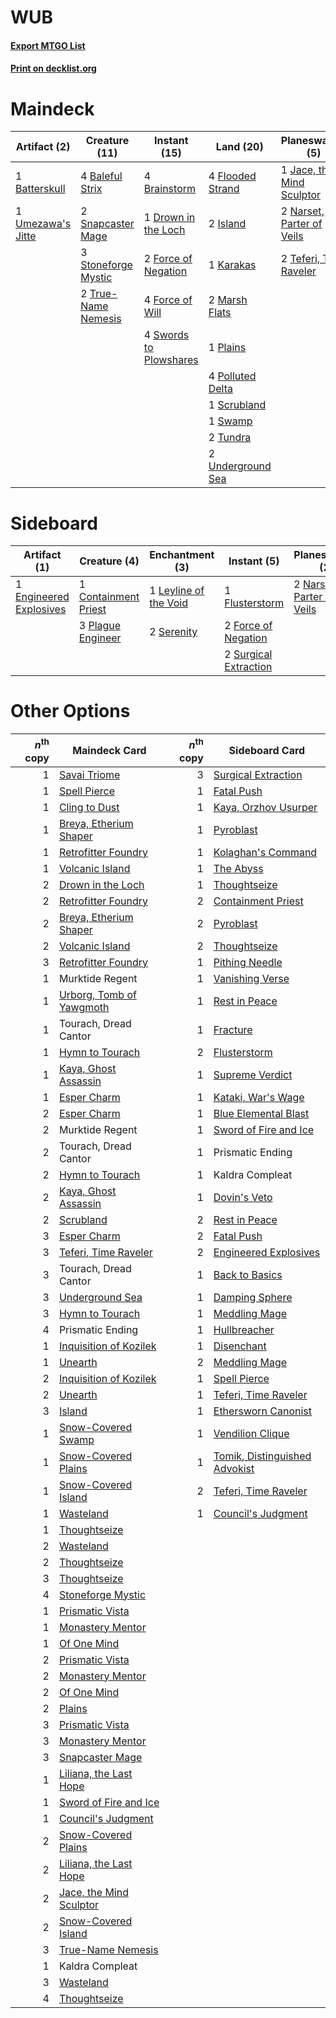 # WUB

#### [Export MTGO List](../collection/WUB/WUB.txt)
#### [Print on decklist.org](http://decklist.org/?deckmain=4%09Baleful%20Strix%0A1%09Batterskull%0A4%09Brainstorm%0A1%09Drown%20in%20the%20Loch%0A4%09Flooded%20Strand%0A2%09Force%20of%20Negation%0A4%09Force%20of%20Will%0A2%09Island%0A1%09Jace,%20the%20Mind%20Sculptor%0A1%09Karakas%0A2%09Marsh%20Flats%0A2%09Narset,%20Parter%20of%20Veils%0A1%09Plains%0A4%09Polluted%20Delta%0A4%09Ponder%0A3%09Prismatic%20Ending%0A1%09Scrubland%0A2%09Snapcaster%20Mage%0A3%09Stoneforge%20Mystic%0A1%09Swamp%0A4%09Swords%20to%20Plowshares%0A2%09Teferi,%20Time%20Raveler%0A2%09True-Name%20Nemesis%0A2%09Tundra%0A1%09Umezawa's%20Jitte%0A2%09Underground%20Sea&deckside=1%09Containment%20Priest%0A1%09Engineered%20Explosives%0A1%09Flusterstorm%0A2%09Force%20of%20Negation%0A1%09Leyline%20of%20the%20Void%0A2%09Narset,%20Parter%20of%20Veils%0A3%09Plague%20Engineer%0A2%09Serenity%0A2%09Surgical%20Extraction)
# Maindeck

|                                       Artifact (2)                                        |                                        Creature (11)                                         |                                         Instant (15)                                         |                                         Land (20)                                         |                                          Planeswalker (5)                                          |                                    Sorcery (4)                                    |   Unknown (3)    |
|-------------------------------------------------------------------------------------------|----------------------------------------------------------------------------------------------|----------------------------------------------------------------------------------------------|-------------------------------------------------------------------------------------------|----------------------------------------------------------------------------------------------------|-----------------------------------------------------------------------------------|------------------|
|1 [Batterskull](http://gatherer.wizards.com/Pages/Card/Details.aspx?multiverseid=233055)   |4 [Baleful Strix](http://gatherer.wizards.com/Pages/Card/Details.aspx?multiverseid=376260)    |4 [Brainstorm](http://gatherer.wizards.com/Pages/Card/Details.aspx?multiverseid=3897)         |4 [Flooded Strand](http://gatherer.wizards.com/Pages/Card/Details.aspx?multiverseid=405098)|1 [Jace, the Mind Sculptor](http://gatherer.wizards.com/Pages/Card/Details.aspx?multiverseid=442051)|4 [Ponder](http://gatherer.wizards.com/Pages/Card/Details.aspx?multiverseid=451051)|3 Prismatic Ending|
|1 [Umezawa's Jitte](http://gatherer.wizards.com/Pages/Card/Details.aspx?multiverseid=81979)|2 [Snapcaster Mage](http://gatherer.wizards.com/Pages/Card/Details.aspx?multiverseid=227676)  |1 [Drown in the Loch](http://gatherer.wizards.com/Pages/Card/Details.aspx?multiverseid=473150)|2 [Island](http://gatherer.wizards.com/Pages/Card/Details.aspx?multiverseid=439857)        |2 [Narset, Parter of Veils](http://gatherer.wizards.com/Pages/Card/Details.aspx?multiverseid=460988)|                                                                                   |                  |
|                                                                                           |3 [Stoneforge Mystic](http://gatherer.wizards.com/Pages/Card/Details.aspx?multiverseid=198383)|2 [Force of Negation](http://gatherer.wizards.com/Pages/Card/Details.aspx?multiverseid=464001)|1 [Karakas](http://gatherer.wizards.com/Pages/Card/Details.aspx?multiverseid=413782)       |2 [Teferi, Time Raveler](http://gatherer.wizards.com/Pages/Card/Details.aspx?multiverseid=461148)   |                                                                                   |                  |
|                                                                                           |2 [True-Name Nemesis](http://gatherer.wizards.com/Pages/Card/Details.aspx?multiverseid=446104)|4 [Force of Will](http://gatherer.wizards.com/Pages/Card/Details.aspx?multiverseid=3107)      |2 [Marsh Flats](http://gatherer.wizards.com/Pages/Card/Details.aspx?multiverseid=405101)   |                                                                                                    |                                                                                   |                  |
|                                                                                           |                                                                                              |4 [Swords to Plowshares](http://gatherer.wizards.com/Pages/Card/Details.aspx?multiverseid=869)|1 [Plains](http://gatherer.wizards.com/Pages/Card/Details.aspx?multiverseid=439856)        |                                                                                                    |                                                                                   |                  |
|                                                                                           |                                                                                              |                                                                                              |4 [Polluted Delta](http://gatherer.wizards.com/Pages/Card/Details.aspx?multiverseid=405104)|                                                                                                    |                                                                                   |                  |
|                                                                                           |                                                                                              |                                                                                              |1 [Scrubland](http://gatherer.wizards.com/Pages/Card/Details.aspx?multiverseid=882)        |                                                                                                    |                                                                                   |                  |
|                                                                                           |                                                                                              |                                                                                              |1 [Swamp](http://gatherer.wizards.com/Pages/Card/Details.aspx?multiverseid=439858)         |                                                                                                    |                                                                                   |                  |
|                                                                                           |                                                                                              |                                                                                              |2 [Tundra](http://gatherer.wizards.com/Pages/Card/Details.aspx?multiverseid=885)           |                                                                                                    |                                                                                   |                  |
|                                                                                           |                                                                                              |                                                                                              |2 [Underground Sea](http://gatherer.wizards.com/Pages/Card/Details.aspx?multiverseid=886)  |                                                                                                    |                                                                                   |                  |


# Sideboard

|                                          Artifact (1)                                           |                                         Creature (4)                                          |                                        Enchantment (3)                                         |                                          Instant (5)                                           |                                          Planeswalker (2)                                          |
|-------------------------------------------------------------------------------------------------|-----------------------------------------------------------------------------------------------|------------------------------------------------------------------------------------------------|------------------------------------------------------------------------------------------------|----------------------------------------------------------------------------------------------------|
|1 [Engineered Explosives](http://gatherer.wizards.com/Pages/Card/Details.aspx?multiverseid=50139)|1 [Containment Priest](http://gatherer.wizards.com/Pages/Card/Details.aspx?multiverseid=389470)|1 [Leyline of the Void](http://gatherer.wizards.com/Pages/Card/Details.aspx?multiverseid=107682)|1 [Flusterstorm](http://gatherer.wizards.com/Pages/Card/Details.aspx?multiverseid=228255)       |2 [Narset, Parter of Veils](http://gatherer.wizards.com/Pages/Card/Details.aspx?multiverseid=460988)|
|                                                                                                 |3 [Plague Engineer](http://gatherer.wizards.com/Pages/Card/Details.aspx?multiverseid=464049)   |2 [Serenity](http://gatherer.wizards.com/Pages/Card/Details.aspx?multiverseid=15360)            |2 [Force of Negation](http://gatherer.wizards.com/Pages/Card/Details.aspx?multiverseid=464001)  |                                                                                                    |
|                                                                                                 |                                                                                               |                                                                                                |2 [Surgical Extraction](http://gatherer.wizards.com/Pages/Card/Details.aspx?multiverseid=397706)|                                                                                                    |


# Other Options

|*n*<sup>th</sup> copy|                                           Maindeck Card                                           |*n*<sup>th</sup> copy|                                             Sideboard Card                                             |
|--------------------:|---------------------------------------------------------------------------------------------------|--------------------:|--------------------------------------------------------------------------------------------------------|
|                    1|[Savai Triome](http://gatherer.wizards.com/Pages/Card/Details.aspx?multiverseid=479773)            |                    3|[Surgical Extraction](http://gatherer.wizards.com/Pages/Card/Details.aspx?multiverseid=397706)          |
|                    1|[Spell Pierce](http://gatherer.wizards.com/Pages/Card/Details.aspx?multiverseid=425876)            |                    1|[Fatal Push](http://gatherer.wizards.com/Pages/Card/Details.aspx?multiverseid=423724)                   |
|                    1|[Cling to Dust](http://gatherer.wizards.com/Pages/Card/Details.aspx?multiverseid=476338)           |                    1|[Kaya, Orzhov Usurper](http://gatherer.wizards.com/Pages/Card/Details.aspx?multiverseid=460129)         |
|                    1|[Breya, Etherium Shaper](http://gatherer.wizards.com/Pages/Card/Details.aspx?multiverseid=420646)  |                    1|[Pyroblast](http://gatherer.wizards.com/Pages/Card/Details.aspx?multiverseid=4083)                      |
|                    1|[Retrofitter Foundry](http://gatherer.wizards.com/Pages/Card/Details.aspx?multiverseid=450658)     |                    1|[Kolaghan's Command](http://gatherer.wizards.com/Pages/Card/Details.aspx?multiverseid=394613)           |
|                    1|[Volcanic Island](http://gatherer.wizards.com/Pages/Card/Details.aspx?multiverseid=887)            |                    1|[The Abyss](http://gatherer.wizards.com/Pages/Card/Details.aspx?multiverseid=1460)                      |
|                    2|[Drown in the Loch](http://gatherer.wizards.com/Pages/Card/Details.aspx?multiverseid=473150)       |                    1|[Thoughtseize](http://gatherer.wizards.com/Pages/Card/Details.aspx?multiverseid=438676)                 |
|                    2|[Retrofitter Foundry](http://gatherer.wizards.com/Pages/Card/Details.aspx?multiverseid=450658)     |                    2|[Containment Priest](http://gatherer.wizards.com/Pages/Card/Details.aspx?multiverseid=389470)           |
|                    2|[Breya, Etherium Shaper](http://gatherer.wizards.com/Pages/Card/Details.aspx?multiverseid=420646)  |                    2|[Pyroblast](http://gatherer.wizards.com/Pages/Card/Details.aspx?multiverseid=4083)                      |
|                    2|[Volcanic Island](http://gatherer.wizards.com/Pages/Card/Details.aspx?multiverseid=887)            |                    2|[Thoughtseize](http://gatherer.wizards.com/Pages/Card/Details.aspx?multiverseid=438676)                 |
|                    3|[Retrofitter Foundry](http://gatherer.wizards.com/Pages/Card/Details.aspx?multiverseid=450658)     |                    1|[Pithing Needle](http://gatherer.wizards.com/Pages/Card/Details.aspx?multiverseid=129526)               |
|                    1|Murktide Regent                                                                                    |                    1|[Vanishing Verse](http://gatherer.wizards.com/Pages/Card/Details.aspx?multiverseid=513736)              |
|                    1|[Urborg, Tomb of Yawgmoth](http://gatherer.wizards.com/Pages/Card/Details.aspx?multiverseid=383425)|                    1|[Rest in Peace](http://gatherer.wizards.com/Pages/Card/Details.aspx?multiverseid=442021)                |
|                    1|Tourach, Dread Cantor                                                                              |                    1|[Fracture](http://gatherer.wizards.com/Pages/Card/Details.aspx?multiverseid=513680)                     |
|                    1|[Hymn to Tourach](http://gatherer.wizards.com/Pages/Card/Details.aspx?multiverseid=413634)         |                    2|[Flusterstorm](http://gatherer.wizards.com/Pages/Card/Details.aspx?multiverseid=228255)                 |
|                    1|[Kaya, Ghost Assassin](http://gatherer.wizards.com/Pages/Card/Details.aspx?multiverseid=417421)    |                    1|[Supreme Verdict](http://gatherer.wizards.com/Pages/Card/Details.aspx?multiverseid=438776)              |
|                    1|[Esper Charm](http://gatherer.wizards.com/Pages/Card/Details.aspx?multiverseid=137913)             |                    1|[Kataki, War's Wage](http://gatherer.wizards.com/Pages/Card/Details.aspx?multiverseid=382190)           |
|                    2|[Esper Charm](http://gatherer.wizards.com/Pages/Card/Details.aspx?multiverseid=137913)             |                    1|[Blue Elemental Blast](http://gatherer.wizards.com/Pages/Card/Details.aspx?multiverseid=694)            |
|                    2|Murktide Regent                                                                                    |                    1|[Sword of Fire and Ice](http://gatherer.wizards.com/Pages/Card/Details.aspx?multiverseid=46429)         |
|                    2|Tourach, Dread Cantor                                                                              |                    1|Prismatic Ending                                                                                        |
|                    2|[Hymn to Tourach](http://gatherer.wizards.com/Pages/Card/Details.aspx?multiverseid=413634)         |                    1|Kaldra Compleat                                                                                         |
|                    2|[Kaya, Ghost Assassin](http://gatherer.wizards.com/Pages/Card/Details.aspx?multiverseid=417421)    |                    1|[Dovin's Veto](http://gatherer.wizards.com/Pages/Card/Details.aspx?multiverseid=461120)                 |
|                    2|[Scrubland](http://gatherer.wizards.com/Pages/Card/Details.aspx?multiverseid=882)                  |                    2|[Rest in Peace](http://gatherer.wizards.com/Pages/Card/Details.aspx?multiverseid=442021)                |
|                    3|[Esper Charm](http://gatherer.wizards.com/Pages/Card/Details.aspx?multiverseid=137913)             |                    2|[Fatal Push](http://gatherer.wizards.com/Pages/Card/Details.aspx?multiverseid=423724)                   |
|                    3|[Teferi, Time Raveler](http://gatherer.wizards.com/Pages/Card/Details.aspx?multiverseid=461148)    |                    2|[Engineered Explosives](http://gatherer.wizards.com/Pages/Card/Details.aspx?multiverseid=50139)         |
|                    3|Tourach, Dread Cantor                                                                              |                    1|[Back to Basics](http://gatherer.wizards.com/Pages/Card/Details.aspx?multiverseid=456642)               |
|                    3|[Underground Sea](http://gatherer.wizards.com/Pages/Card/Details.aspx?multiverseid=886)            |                    1|[Damping Sphere](http://gatherer.wizards.com/Pages/Card/Details.aspx?multiverseid=443101)               |
|                    3|[Hymn to Tourach](http://gatherer.wizards.com/Pages/Card/Details.aspx?multiverseid=413634)         |                    1|[Meddling Mage](http://gatherer.wizards.com/Pages/Card/Details.aspx?multiverseid=179547)                |
|                    4|Prismatic Ending                                                                                   |                    1|[Hullbreacher](http://gatherer.wizards.com/Pages/Card/Details.aspx?multiverseid=502308)                 |
|                    1|[Inquisition of Kozilek](http://gatherer.wizards.com/Pages/Card/Details.aspx?multiverseid=416897)  |                    1|[Disenchant](http://gatherer.wizards.com/Pages/Card/Details.aspx?multiverseid=847)                      |
|                    1|[Unearth](http://gatherer.wizards.com/Pages/Card/Details.aspx?multiverseid=442102)                 |                    2|[Meddling Mage](http://gatherer.wizards.com/Pages/Card/Details.aspx?multiverseid=179547)                |
|                    2|[Inquisition of Kozilek](http://gatherer.wizards.com/Pages/Card/Details.aspx?multiverseid=416897)  |                    1|[Spell Pierce](http://gatherer.wizards.com/Pages/Card/Details.aspx?multiverseid=425876)                 |
|                    2|[Unearth](http://gatherer.wizards.com/Pages/Card/Details.aspx?multiverseid=442102)                 |                    1|[Teferi, Time Raveler](http://gatherer.wizards.com/Pages/Card/Details.aspx?multiverseid=461148)         |
|                    3|[Island](http://gatherer.wizards.com/Pages/Card/Details.aspx?multiverseid=439857)                  |                    1|[Ethersworn Canonist](http://gatherer.wizards.com/Pages/Card/Details.aspx?multiverseid=174931)          |
|                    1|[Snow-Covered Swamp](http://gatherer.wizards.com/Pages/Card/Details.aspx?multiverseid=121256)      |                    1|[Vendilion Clique](http://gatherer.wizards.com/Pages/Card/Details.aspx?multiverseid=442065)             |
|                    1|[Snow-Covered Plains](http://gatherer.wizards.com/Pages/Card/Details.aspx?multiverseid=121267)     |                    1|[Tomik, Distinguished Advokist](http://gatherer.wizards.com/Pages/Card/Details.aspx?multiverseid=460961)|
|                    1|[Snow-Covered Island](http://gatherer.wizards.com/Pages/Card/Details.aspx?multiverseid=121130)     |                    2|[Teferi, Time Raveler](http://gatherer.wizards.com/Pages/Card/Details.aspx?multiverseid=461148)         |
|                    1|[Wasteland](http://gatherer.wizards.com/Pages/Card/Details.aspx?multiverseid=413790)               |                    1|[Council's Judgment](http://gatherer.wizards.com/Pages/Card/Details.aspx?multiverseid=382239)           |
|                    1|[Thoughtseize](http://gatherer.wizards.com/Pages/Card/Details.aspx?multiverseid=438676)            |                     |                                                                                                        |
|                    2|[Wasteland](http://gatherer.wizards.com/Pages/Card/Details.aspx?multiverseid=413790)               |                     |                                                                                                        |
|                    2|[Thoughtseize](http://gatherer.wizards.com/Pages/Card/Details.aspx?multiverseid=438676)            |                     |                                                                                                        |
|                    3|[Thoughtseize](http://gatherer.wizards.com/Pages/Card/Details.aspx?multiverseid=438676)            |                     |                                                                                                        |
|                    4|[Stoneforge Mystic](http://gatherer.wizards.com/Pages/Card/Details.aspx?multiverseid=198383)       |                     |                                                                                                        |
|                    1|[Prismatic Vista](http://gatherer.wizards.com/Pages/Card/Details.aspx?multiverseid=464193)         |                     |                                                                                                        |
|                    1|[Monastery Mentor](http://gatherer.wizards.com/Pages/Card/Details.aspx?multiverseid=391883)        |                     |                                                                                                        |
|                    1|[Of One Mind](http://gatherer.wizards.com/Pages/Card/Details.aspx?multiverseid=479580)             |                     |                                                                                                        |
|                    2|[Prismatic Vista](http://gatherer.wizards.com/Pages/Card/Details.aspx?multiverseid=464193)         |                     |                                                                                                        |
|                    2|[Monastery Mentor](http://gatherer.wizards.com/Pages/Card/Details.aspx?multiverseid=391883)        |                     |                                                                                                        |
|                    2|[Of One Mind](http://gatherer.wizards.com/Pages/Card/Details.aspx?multiverseid=479580)             |                     |                                                                                                        |
|                    2|[Plains](http://gatherer.wizards.com/Pages/Card/Details.aspx?multiverseid=439856)                  |                     |                                                                                                        |
|                    3|[Prismatic Vista](http://gatherer.wizards.com/Pages/Card/Details.aspx?multiverseid=464193)         |                     |                                                                                                        |
|                    3|[Monastery Mentor](http://gatherer.wizards.com/Pages/Card/Details.aspx?multiverseid=391883)        |                     |                                                                                                        |
|                    3|[Snapcaster Mage](http://gatherer.wizards.com/Pages/Card/Details.aspx?multiverseid=227676)         |                     |                                                                                                        |
|                    1|[Liliana, the Last Hope](http://gatherer.wizards.com/Pages/Card/Details.aspx?multiverseid=414388)  |                     |                                                                                                        |
|                    1|[Sword of Fire and Ice](http://gatherer.wizards.com/Pages/Card/Details.aspx?multiverseid=46429)    |                     |                                                                                                        |
|                    1|[Council's Judgment](http://gatherer.wizards.com/Pages/Card/Details.aspx?multiverseid=382239)      |                     |                                                                                                        |
|                    2|[Snow-Covered Plains](http://gatherer.wizards.com/Pages/Card/Details.aspx?multiverseid=121267)     |                     |                                                                                                        |
|                    2|[Liliana, the Last Hope](http://gatherer.wizards.com/Pages/Card/Details.aspx?multiverseid=414388)  |                     |                                                                                                        |
|                    2|[Jace, the Mind Sculptor](http://gatherer.wizards.com/Pages/Card/Details.aspx?multiverseid=442051) |                     |                                                                                                        |
|                    2|[Snow-Covered Island](http://gatherer.wizards.com/Pages/Card/Details.aspx?multiverseid=121130)     |                     |                                                                                                        |
|                    3|[True-Name Nemesis](http://gatherer.wizards.com/Pages/Card/Details.aspx?multiverseid=446104)       |                     |                                                                                                        |
|                    1|Kaldra Compleat                                                                                    |                     |                                                                                                        |
|                    3|[Wasteland](http://gatherer.wizards.com/Pages/Card/Details.aspx?multiverseid=413790)               |                     |                                                                                                        |
|                    4|[Thoughtseize](http://gatherer.wizards.com/Pages/Card/Details.aspx?multiverseid=438676)            |                     |                                                                                                        |

